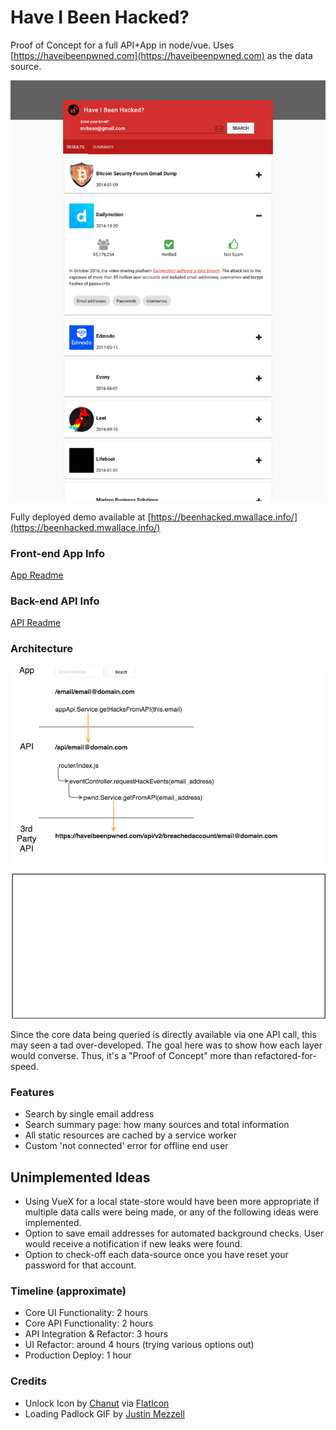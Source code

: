 # Have I Been Hacked?

Proof of Concept for a full API+App in node/vue. Uses [https://haveibeenpwned.com](https://haveibeenpwned.com) as the data source.

![App Screenshot](docs/beenHackedAppScreenshot.png?raw=true "beenHackedAppScreenshot")

Fully deployed demo available at [https://beenhacked.mwallace.info/](https://beenhacked.mwallace.info/)

### Front-end App Info

[App Readme](./app/README.md)

### Back-end API Info

[API Readme](./api/README.md)

### Architecture

![App Calls](docs/beenhackedApp-calls.png?raw=true "App API Calls")

Since the core data being queried is directly available via one API call, this may seen a tad over-developed.
The goal here was to show how each layer would converse. Thus, it's a "Proof of Concept" more than refactored-for-speed.

### Features

* Search by single email address
* Search summary page: how many sources and total information
* All static resources are cached by a service worker
* Custom 'not connected' error for offline end user

## Unimplemented Ideas
* Using VueX for a local state-store would have been more appropriate if multiple data calls were being made, or any of the following ideas were implemented.
* Option to save email addresses for automated background checks. User would receive a notification if new leaks were found.
* Option to check-off each data-source once you have reset your password for that account.

### Timeline (approximate)

* Core UI Functionality: 2 hours
* Core API Functionality: 2 hours
* API Integration & Refactor: 3 hours
* UI Refactor: around 4 hours (trying various options out)
* Production Deploy: 1 hour

### Credits

* Unlock Icon by [Chanut](https://www.flaticon.com/authors/chanut) via [FlatIcon](https://www.flaticon.com/)
* Loading Padlock GIF by [Justin Mezzell](http://justinmezzell.tumblr.com/post/92423696883)
